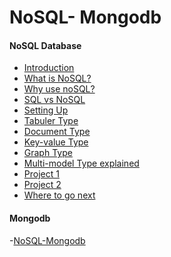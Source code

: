 # NoSQL- Mongodb

#### NoSQL Database ####

- [Introduction](introduction/)
- [What is NoSQL?](what-is-noSQL/)
- [Why use noSQL?](why-use-nosql/)
- [SQL vs NoSQL](sql-and-nosql/)
- [Setting Up](setting-up/)
- [Tabuler Type](tabular-type/)
- [Document Type](document-type/)
- [Key-value Type](key-value-type/)
- [Graph Type](graph-type/)
- [Multi-model Type explained]()
- [Project 1]()
- [Project 2]()
- [Where to go next]()








#### Mongodb ####
-[NoSQL-Mongodb](nosql-mongodb)
